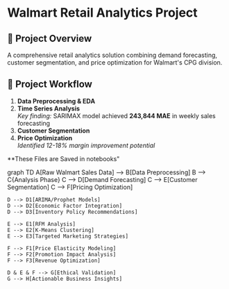 # Walmart Retail Analytics Project

## 📌 Project Overview
A comprehensive retail analytics solution combining demand forecasting, customer segmentation, and price optimization for Walmart's CPG division.

## 🔄 Project Workflow
1. **Data Preprocessing & EDA**  
2. **Time Series Analysis**  
   *Key finding:* SARIMAX model achieved **243,844 MAE** in weekly sales forecasting
3. **Customer Segmentation**  
4. **Price Optimization**  
   *Identified 12-18% margin improvement potential*
   
**These Files are Saved in notebooks"

graph TD
    A[Raw Walmart Sales Data] --> B[Data Preprocessing]
    B --> C{Analysis Phase}
    C --> D[Demand Forecasting]
    C --> E[Customer Segmentation]
    C --> F[Pricing Optimization]
    
    D --> D1[ARIMA/Prophet Models]
    D --> D2[Economic Factor Integration]
    D --> D3[Inventory Policy Recommendations]
    
    E --> E1[RFM Analysis]
    E --> E2[K-Means Clustering]
    E --> E3[Targeted Marketing Strategies]
    
    F --> F1[Price Elasticity Modeling]
    F --> F2[Promotion Impact Analysis]
    F --> F3[Revenue Optimization]
    
    D & E & F --> G[Ethical Validation]
    G --> H[Actionable Business Insights]
